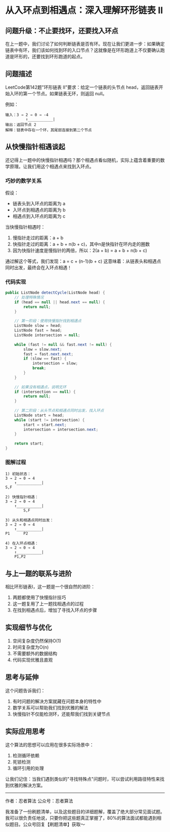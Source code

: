# 从入环点到相遇点：深入理解环形链表 II
## 问题升级：不止要找环，还要找入环点
在上一题中，我们讨论了如何判断链表是否有环。现在让我们更进一步：如果确定链表中有环，我们该如何找到环的入口节点？这就像是在环形跑道上不仅要确认跑道是环形的，还要找到环形跑道的起点。

## 问题描述
LeetCode第142题"环形链表 II"要求：给定一个链表的头节点 head，返回链表开始入环的第一个节点。如果链表无环，则返回 null。

例如：
```
输入：3 → 2 → 0 → -4
         ↑___________|
输出：返回节点 2
解释：链表中存在一个环，其尾部连接到第二个节点
```

## 从快慢指针相遇谈起
还记得上一题中的快慢指针相遇吗？那个相遇点看似随机，实际上蕴含着重要的数学原理。让我们用这个相遇点来找到入环点。

### 巧妙的数学关系
假设：
- 链表头到入环点的距离为 a
- 入环点到相遇点的距离为 b
- 相遇点到入环点的距离为 c

当快慢指针相遇时：
1. 慢指针走过的距离：a + b
2. 快指针走过的距离：a + b + n(b + c)，其中n是快指针在环内走的圈数
3. 因为快指针速度是慢指针的两倍，所以：2(a + b) = a + b + n(b + c)

通过解这个等式，我们发现：a = c + (n-1)(b + c)
这意味着：从链表头和相遇点同时出发，最终会在入环点相遇！

### 代码实现
```java
public ListNode detectCycle(ListNode head) {
    // 处理特殊情况
    if (head == null || head.next == null) {
        return null;
    }
    
    // 第一阶段：使用快慢指针找到相遇点
    ListNode slow = head;
    ListNode fast = head;
    ListNode intersection = null;
    
    while (fast != null && fast.next != null) {
        slow = slow.next;
        fast = fast.next.next;
        if (slow == fast) {
            intersection = slow;
            break;
        }
    }
    
    // 如果没有相遇点，说明无环
    if (intersection == null) {
        return null;
    }
    
    // 第二阶段：从头节点和相遇点同时出发，找入环点
    ListNode start = head;
    while (start != intersection) {
        start = start.next;
        intersection = intersection.next;
    }
    
    return start;
}
```

### 图解过程
```
1) 初始状态：
3 → 2 → 0 → 4
    ↑___________|
S,F

2) 快慢指针相遇：
3 → 2 → 0 → 4
    ↑___________|
        S,F

3) 从头和相遇点同时出发：
3 → 2 → 0 → 4
    ↑___________|
P1      P2

4) 在入环点相遇：
3 → 2 → 0 → 4
    ↑___________|
    P1,P2
```

## 与上一题的联系与进阶
相比环形链表I，这一题是一个很自然的进阶：
1. 两题都使用了快慢指针技巧
2. 这一题复用了上一题找相遇点的过程
3. 在找到相遇点后，增加了寻找入环点的步骤

## 实现细节与优化
1. 空间复杂度仍然保持O(1)
2. 时间复杂度为O(n)
3. 不需要额外的数据结构
4. 代码实现优雅且直观

## 思考与延伸
这个问题告诉我们：
1. 有时问题的解决方案就藏在问题本身的特性中
2. 数学关系可以帮助我们找到优雅的解法
3. 快慢指针不仅能检测环，还能帮我们找到关键节点

## 实际应用思考
这个算法的思想可以应用在很多实际场景中：
1. 检测循环依赖
2. 死锁检测
3. 循环引用的处理

让我们记住：当我们遇到类似的"寻找特殊点"问题时，可以尝试利用路径特性来找到优雅的解决方案。

---
作者：忍者算法
公众号：忍者算法

我准备了一份刷题清单，以及这些题目的详细题解，覆盖了绝大部分常见面试题。我可以很负责任地说，只要你把这些题真正掌握了，80%的算法面试都能遇到相似题目。公众号回复【刷题清单】获取～